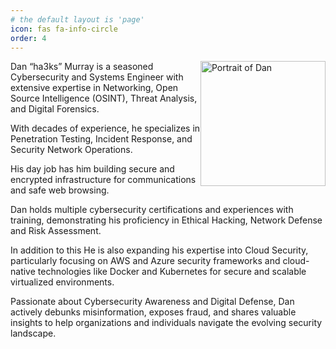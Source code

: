 ```yaml
---
# the default layout is 'page'
icon: fas fa-info-circle
order: 4
---
```


<img style="float: right;" src="https://www.ha3ks.com/assets/profile.jpg" alt="Portrait of Dan" width="200" height="200">

Dan “ha3ks” Murray is a seasoned Cybersecurity and Systems Engineer with extensive expertise in Networking, Open Source Intelligence (OSINT), Threat Analysis, and Digital Forensics.

With decades of experience, he specializes in Penetration Testing, Incident Response, and Security Network Operations.

His day job has him building secure and encrypted infrastructure for communications and safe web browsing.

Dan holds multiple cybersecurity certifications and experiences with training, demonstrating his proficiency in Ethical Hacking, Network Defense and Risk Assessment.

In addition to this He is also expanding his expertise into Cloud Security, particularly focusing on AWS and Azure security frameworks and cloud-native technologies like Docker and Kubernetes for secure and scalable virtualized environments.

Passionate about Cybersecurity Awareness and Digital Defense, Dan actively debunks misinformation, exposes fraud, and shares valuable insights to help organizations and individuals navigate the evolving security landscape.
